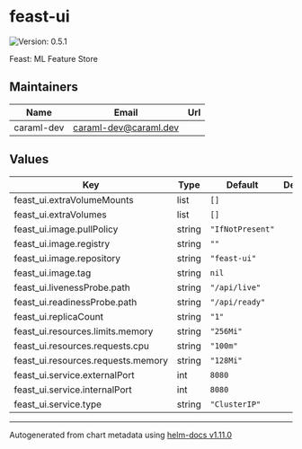 # feast-ui

![Version: 0.5.1](https://img.shields.io/badge/Version-0.5.1-informational?style=flat-square)

Feast: ML Feature Store

## Maintainers

| Name | Email | Url |
| ---- | ------ | --- |
| caraml-dev | <caraml-dev@caraml.dev> |  |

## Values

| Key | Type | Default | Description |
|-----|------|---------|-------------|
| feast_ui.extraVolumeMounts | list | `[]` |  |
| feast_ui.extraVolumes | list | `[]` |  |
| feast_ui.image.pullPolicy | string | `"IfNotPresent"` |  |
| feast_ui.image.registry | string | `""` |  |
| feast_ui.image.repository | string | `"feast-ui"` |  |
| feast_ui.image.tag | string | `nil` |  |
| feast_ui.livenessProbe.path | string | `"/api/live"` |  |
| feast_ui.readinessProbe.path | string | `"/api/ready"` |  |
| feast_ui.replicaCount | string | `"1"` |  |
| feast_ui.resources.limits.memory | string | `"256Mi"` |  |
| feast_ui.resources.requests.cpu | string | `"100m"` |  |
| feast_ui.resources.requests.memory | string | `"128Mi"` |  |
| feast_ui.service.externalPort | int | `8080` |  |
| feast_ui.service.internalPort | int | `8080` |  |
| feast_ui.service.type | string | `"ClusterIP"` |  |

----------------------------------------------
Autogenerated from chart metadata using [helm-docs v1.11.0](https://github.com/norwoodj/helm-docs/releases/v1.11.0)
